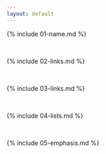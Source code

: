 ```yaml
---
layout: default
---
```


{% include 01-name.md %}

<br>

{% include 02-links.md %}

<br>

{% include 03-links.md %}

<br>

{% include 04-lists.md %}

<br>

{% include 05-emphasis.md %}